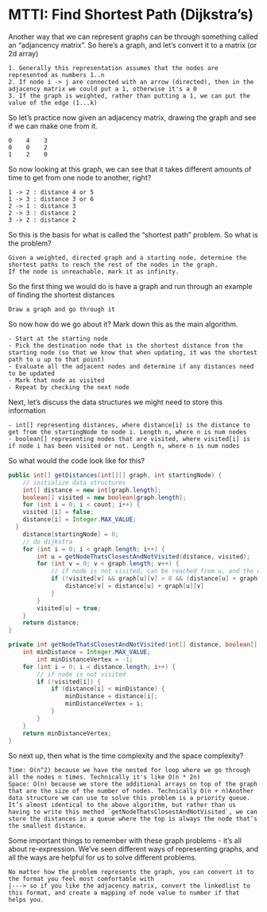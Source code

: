 # MTTI: Find Shortest Path (Dijkstra’s)

Another way that we can represent graphs can be through something called an “adjancency matrix”. So here’s a graph, and let’s convert it to a matrix (or 2d array)

```
1. Generally this representation assumes that the nodes are represented as numbers 1..n
2. If node i -> j are connected with an arrow (directed), then in the adjacency matrix we could put a 1, otherwise it's a 0
3. If the graph is weighted, rather than putting a 1, we can put the value of the edge (1...k)
```

So let’s practice now given an adjacency matrix, drawing the graph and see if we can make one from it.

```
0    4    3
0    0    2
1    2    0
```

So now looking at this graph, we can see that it takes different amounts of time to get from one node to another, right?

```
1 -> 2 : distance 4 or 5
1 -> 3 : distance 3 or 6
2 -> 1 : distance 3
2 -> 3 : distance 2
3 -> 2 : distance 2
```

So this is the basis for what is called the “shortest path” problem. So what is the problem?

```
Given a weighted, directed graph and a starting node, determine the shortest paths to reach the rest of the nodes in the graph.
If the node is unreachable, mark it as infinity.
```

So the first thing we would do is have a graph and run through an example of finding the shortest distances

```
Draw a graph and go through it
```

So now how do we go about it? Mark down this as the main algorithm.

```
- Start at the starting node
- Pick the destination node that is the shortest distance from the starting node (so that we know that when updating, it was the shortest path to u up to that point)
- Evaluate all the adjacent nodes and determine if any distances need to be updated
- Mark that node as visited
- Repeat by checking the next node
```

Next, let’s discuss the data structures we might need to store this information

```
- int[] representing distances, where distance[i] is the distance to get from the startingNode to node i. Length n, where n is num nodes
- boolean[] representing nodes that are visited, where visited[i] is if node i has been visited or not. Length n, where n is num nodes
```

So what would the code look like for this?

```java
public int[] getDistances(int[][] graph, int startingNode) {
	// initialize data structures
	int[] distance = new int[graph.length];
	boolean[] visited = new boolean[graph.length];
	for (int i = 0; i < count; i++) {
    visited [i] = false;
    distance[i] = Integer.MAX_VALUE;
  }
	distance[startingNode] = 0;
	// do dijkstra
	for (int i = 0; i < graph.length; i++) {
		int u = getNodeThatsClosestAndNotVisited(distance, visited);
		for (int v = 0; v < graph.length; v++) {
			// if node is not visited, can be reached from u, and the distance of distance[u] + graph[u][v] < distance[v], update
			if (!visited[v] && graph[u][v] > 0 && (distance[u] + graph[u][v]) < distance[v]) {
				distance[v] = distance[u] + graph[u][v]
			} 
		}
		visited[u] = true;
	}
	return distance;
}

private int getNodeThatsClosestAndNotVisited(int[] distance, boolean[] visited) {
	int minDistance = Integer.MAX_VALUE;
        int minDistanceVertex = -1;
	for (int i = 0; i < distance.length; i++) {
		// if node is not visited
		if (!visited[i]) {
			if (distance[i] < minDistance) {
				minDistance = distance[i];
				minDistanceVertex = i;
			}
		}
	}
	return minDistanceVertex;
}
```

So next up, then what is the time complexity and the space complexity?

```
Time: O(n^2) because we have the nested for loop where we go through all the nodes n times. Technically it's like O(n * 2n)
Space: O(n) because we store the additional arrays on top of the graph that are the size of the number of nodes. Technically O(n + n)Another data structure we can use to solve this problem is a priority queue. It’s almost identical to the above algorithm, but rather than us having to write this method `getNodeThatsClosestAndNotVisited`, we can store the distances in a queue where the top is always the node that’s the smallest distance. 
```

Some important things to remember with these graph problems - it’s all about re-expression. We’ve seen different ways of representing graphs, and all the ways are helpful for us to solve different problems.

```
No matter how the problem represents the graph, you can convert it to the format you feel most comfortable with
|---> so if you like the adjacency matrix, convert the linkedlist to this format, and create a mapping of node value to number if that helps you.
```

